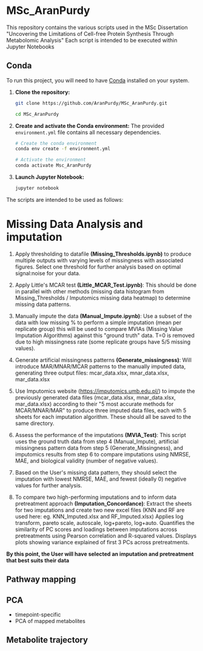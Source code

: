 # MSc_AranPurdy
This repository contains the various scripts used in the MSc Dissertation "Uncovering the Limitations of Cell-free Protein Synthesis Through Metabolomic Analysis"
Each script is intended to be executed within Jupyter Notebooks

## Conda 
To run this project, you will need to have [Conda](https://www.anaconda.com/products/distribution) installed on your system.

1.  **Clone the repository:**
    ```bash
    git clone https://github.com/AranPurdy/MSc_AranPurdy.git
    ```
    ```bash
    cd MSc_AranPurdy
    ```

2.  **Create and activate the Conda environment:**
    The provided `environment.yml` file contains all necessary dependencies.
    ```bash
    # Create the conda environment
    conda env create -f environment.yml
    ```
    ```bash
    # Activate the environment
    conda activate Msc_AranPurdy
    ```

3.  **Launch Jupyter Notebook:**
    ```bash
    jupyter notebook
    ```

The scripts are intended to be used as follows: 

# Missing Data Analysis and imputation
1. Apply thresholding to datafile **(Missing_Thresholds.ipynb)** to produce multiple outputs with varying levels of missingness with associated figures. Select one threshold for further analysis based on optimal signal:noise for your data.

2. Apply Little's MCAR test **(Little_MCAR_Test.ipynb)**: This should be done in parallel with other methods (missing data histogram from Missing_Thresholds / Imputomics missing data heatmap) to determine missing data patterns.

3. Manually impute the data **(Manual_Impute.ipynb)**: Use a subset of the data with low missing % to perform a simple imputation (mean per replicate group) this will be used to compare MVIAs (Missing Value Imputation Algorithms) against this "ground truth" data. T=0 is removed due to high missingness rate (some replicate groups have 5/5 missing values).

4. Generate artificial missingness patterns **(Generate_missingness)**: Will introduce MAR/MNAR/MCAR patterns to the manually imputed data, generating three output files: mcar_data.xlsx, mnar_data.xlsx, mar_data.xlsx

5. Use Imputomics website (https://imputomics.umb.edu.pl/) to impute the previously generated data files (mcar_data.xlsx, mnar_data.xlsx, mar_data.xlsx) according to their "5 most accurate methods for MCAR/MNAR/MAR" to produce three imputed data files, each with 5 sheets for each imputation algorithm. These should all be saved to the same directory.

6. Assess the performance of the imputations **(MVIA_Test)**: This script uses the ground truth data from step 4 (Manual_Impute), artificial missingness pattern data from step 5 (Generate_Missingness), and imputomics results from step 6 to compare imputations using NMRSE, MAE, and biological validity (number of negative values).

7. Based on the User's missing data pattern, they should select the imputation with lowest NMRSE, MAE, and fewest (ideally 0) negative values for further analysis. 

8. To compare two high-performing imputations and to inform data pretreatment approach **(Imputation_Concordance)**: Extract the sheets for two imputations and create two new excel files (KNN and RF are used here: eg. KNN_Imputed.xlsx and RF_Imputed.xlsx) Applies log transform, pareto scale, autoscale, log+pareto, log+auto. Quantifies the similarity of PC scores and loadings between imputations across pretreatments using Pearson correlation and R-squared values. Displays plots showing variance explained of first 3 PCs across pretreatments.  

**By this point, the User will have selected an imputation and pretreatment that best suits their data**

## Pathway mapping 

## PCA 
- timepoint-specific
- PCA of mapped metabolites

## Metabolite trajectory 

